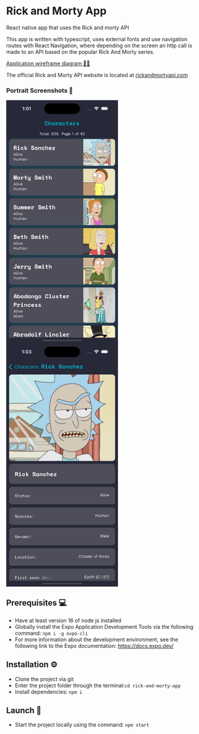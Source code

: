 # Rick and Morty App

React native app that uses the Rick and morty API

This app is written with typescript, uses external fonts and use navigation routes with React Navigation, where depending on the screen an http call is made to an API based on the popular Rick And Morty series.

[Application wireframe diagram 📝📐](https://github.com/lcgaravito/rick-and-morty-app/tree/main/wireframe)

The official Rick and Morty API website is located at [rickandmortyapi.com](https://rickandmortyapi.com/)

### Portrait Screenshots 📱

<div style="display: flex; flex-wrap: wrap;">
  <img src="https://raw.githubusercontent.com/lcgaravito/rick-and-morty-app/main/screenshots/screenshot-characters-list.png" width="300" height="auto" />
  <img src="https://raw.githubusercontent.com/lcgaravito/rick-and-morty-app/main/screenshots/screenshot-character-detail.png" width="300" height="auto" />
</div>

## Prerequisites 💻

- Have at least version 16 of node js installed
- Globally install the Expo Application Development Tools via the following command: `npm i -g expo-cli`
- For more information about the development environment, see the following link to the Expo documentation: https://docs.expo.dev/

## Installation ⚙️

- Clone the project via git
- Enter the project folder through the terminal:`cd rick-and-morty-app`
- Install dependencies: `npm i`

## Launch 🚀

- Start the project locally using the command: `npm start`
